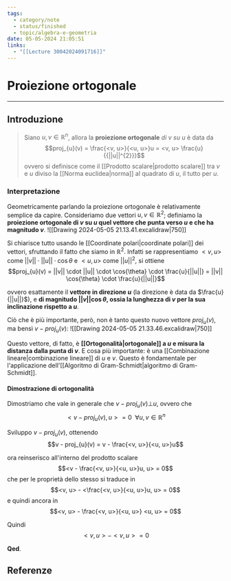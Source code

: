 ```yaml
---
tags:
  - category/note
  - status/finished
  - topic/algebra-e-geometria
date: 05-05-2024 21:05:51
links:
  - "[[Lecture 30042024091716]]"
---
```

# Proiezione ortogonale
---
## Introduzione
> Siano $u, v \in \mathbb{R}^{n}$, allora la **proiezione ortogonale** _di $v$ su $u$_ è data da
> $$proj_{u}(v) = \frac{<v, u>}{<u, u>}u = <v, u> \frac{u}{{||u||^{2}}}$$
> ovvero si definisce come il [[Prodotto scalare|prodotto scalare]] tra $v$ e $u$ diviso la [[Norma euclidea|norma]] al quadrato di $u$, il tutto per $u$.

### Interpretazione
Geometricamente parlando la proiezione ortogonale è relativamente semplice da capire. Consideriamo due vettori $u, v \in \mathbb{R}^{2}$; definiamo la **proiezione ortogonale di $v$ su $u$ quel vettore che punta verso $u$ e che ha magnitudo $v$**.
![[Drawing 2024-05-05 21.13.41.excalidraw|750]]

Si chiarisce tutto usando le [[Coordinate polari|coordinate polari]] dei vettori, sfruttando il fatto che siamo in $\mathbb{R}^{2}$. Infatti se rappresentiamo $<v, u>$ come $||v|| \cdot ||u|| \cdot \cos{\theta}$ e $<u, u>$ come $||u||^{2}$, si ottiene
$$proj_{u}(v) = ||v|| \cdot ||u|| \cdot \cos{\theta} \cdot \frac{u}{||u||} = ||v|| \cos{\theta} \cdot \frac{u}{||u||}$$

ovvero esattamente il **vettore in direzione $u$** (la direzione è data da $\frac{u}{||u||}$), e **di magnitudo $||v|| \cos{\theta}$, ossia la lunghezza di $v$ per la sua inclinazione rispetto a $u$**.

Ciò che è più importante, però, non è tanto questo nuovo vettore $proj_{u}(v)$, ma bensì $v - proj_{u}(v)$:
![[Drawing 2024-05-05 21.33.46.excalidraw|750]]

Questo vettore, di fatto, è **[[Ortogonalità|ortogonale]] a $u$ e misura la distanza dalla punta di $v$**. E cosa più importante: è una [[Combinazione lineare|combinazione lineare]] di $u$ e $v$. Questo è fondamentale per l'applicazione dell'[[Algoritmo di Gram-Schmidt|algoritmo di Gram-Schmidt]].

#### Dimostrazione di ortogonalità
Dimostriamo che vale in generale che $v - proj_{u}(v) \bot u$, ovvero che
$$<v - proj_{u}(v), u> = 0 \ \ \forall u, v \in \mathbb{R}^{n}$$

Sviluppo $v - proj_{u}(v)$, ottenendo
$$v - proj_{u}(v) = v - \frac{<v, u>}{<u, u>}u$$

ora reinserisco all'interno del prodotto scalare
$$<v - \frac{<v, u>}{<u, u>}u, u> = 0$$
che per le proprietà dello stesso si traduce in
$$<v, u> - <\frac{<v, u>}{<u, u>}u, u> = 0$$
e quindi ancora in
$$<v, u> - \frac{<v, u>}{<u, u>} <u, u> = 0$$

Quindi
$$<v, u> - <v, u> = 0$$

**Qed**.

## Referenze